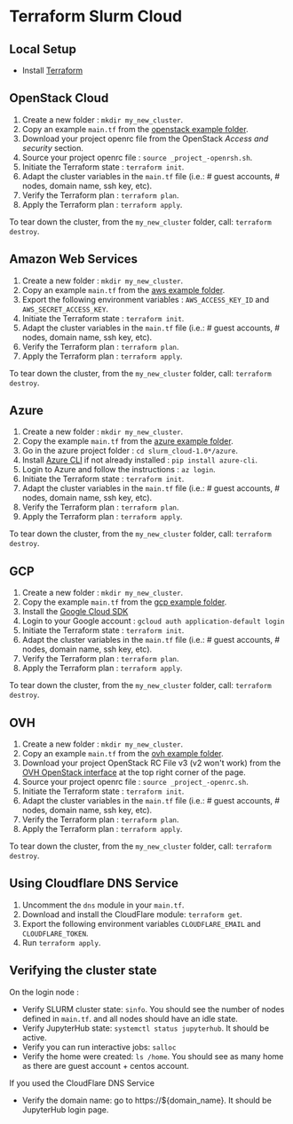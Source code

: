 # Terraform Slurm Cloud

## Local Setup

- Install [Terraform](https://www.terraform.io/downloads.html)

## OpenStack Cloud

1. Create a new folder : `mkdir my_new_cluster`.
2. Copy an example `main.tf` from the [openstack example folder](https://git.computecanada.ca/fafor10/slurm_cloud/tree/master/examples/openstack).
3. Download your project openrc file from the OpenStack _Access and security_ section.
4. Source your project openrc file : `source _project_-openrsh.sh`.
5. Initiate the Terraform state : `terraform init`.
6. Adapt the cluster variables in the `main.tf` file (i.e.: # guest accounts, # nodes, domain name, ssh key, etc).
7. Verify the Terraform plan : `terraform plan`.
8. Apply the Terraform plan : `terraform apply`.

To tear down the cluster, from the `my_new_cluster` folder, call: `terraform destroy`.

## Amazon Web Services

1. Create a new folder : `mkdir my_new_cluster`.
2. Copy an example `main.tf` from the [aws example folder](https://git.computecanada.ca/fafor10/slurm_cloud/tree/master/examples/aws).
3. Export the following environment variables : `AWS_ACCESS_KEY_ID` and `AWS_SECRET_ACCESS_KEY`.
4. Initiate the Terraform state : `terraform init`.
5. Adapt the cluster variables in the `main.tf` file (i.e.: # guest accounts, # nodes, domain name, ssh key, etc).
6. Verify the Terraform plan : `terraform plan`.
7. Apply the Terraform plan : `terraform apply`.

To tear down the cluster, from the `my_new_cluster` folder, call: `terraform destroy`.

## Azure

1. Create a new folder : `mkdir my_new_cluster`.
2. Copy the example `main.tf` from the [azure example folder](https://git.computecanada.ca/fafor10/slurm_cloud/tree/master/examples/azure).
3. Go in the azure project folder : `cd slurm_cloud-1.0*/azure`.
4. Install [Azure CLI](https://docs.microsoft.com/en-us/cli/azure/install-azure-cli) if not already installed : `pip install azure-cli`.
5. Login to Azure and follow the instructions : `az login`.
6. Initiate the Terraform state : `terraform init`.
7. Adapt the cluster variables in the `main.tf` file (i.e.: # guest accounts, # nodes, domain name, ssh key, etc).
8. Verify the Terraform plan : `terraform plan`.
9. Apply the Terraform plan : `terraform apply`.

To tear down the cluster, from the `my_new_cluster` folder, call: `terraform destroy`.

## GCP

1. Create a new folder : `mkdir my_new_cluster`.
2. Copy the example `main.tf` from the [gcp example folder](https://git.computecanada.ca/fafor10/slurm_cloud/tree/master/examples/gcp).
3. Install the [Google Cloud SDK](https://cloud.google.com/sdk/install)
4. Login to your Google account : `gcloud auth application-default login`
5. Initiate the Terraform state : `terraform init`.
6. Adapt the cluster variables in the `main.tf` file (i.e.: # guest accounts, # nodes, domain name, ssh key, etc).
7. Verify the Terraform plan : `terraform plan`.
8. Apply the Terraform plan : `terraform apply`.

To tear down the cluster, from the `my_new_cluster` folder, call: `terraform destroy`.

## OVH

1. Create a new folder : `mkdir my_new_cluster`.
2. Copy an example `main.tf` from the [ovh example folder](https://git.computecanada.ca/fafor10/slurm_cloud/tree/master/examples/ovh).
3. Download your project OpenStack RC File v3 (v2 won't work) from the [OVH OpenStack interface](https://horizon.cloud.ovh.net/project/) at the top right corner of the page.
4. Source your project openrc file : `source _project_-openrc.sh`.
5. Initiate the Terraform state : `terraform init`.
6. Adapt the cluster variables in the `main.tf` file (i.e.: # guest accounts, # nodes, domain name, ssh key, etc).
7. Verify the Terraform plan : `terraform plan`.
8. Apply the Terraform plan : `terraform apply`.

To tear down the cluster, from the `my_new_cluster` folder, call: `terraform destroy`.

## Using Cloudflare DNS Service

1. Uncomment the `dns` module in your `main.tf`.
2. Download and install the CloudFlare module: `terraform get`.
2. Export the following environment variables `CLOUDFLARE_EMAIL` and `CLOUDFLARE_TOKEN`.
3. Run `terraform apply`.

## Verifying the cluster state

On the login node :
- Verify SLURM cluster state: `sinfo`. You should see the number of nodes defined in `main.tf`.
and all nodes should have an idle state.
- Verify JupyterHub state: `systemctl status jupyterhub`. It should be active.
- Verify you can run interactive jobs: `salloc`
- Verify the home were created: `ls /home`. You should see as many home as there are guest account + centos account.

If you used the CloudFlare DNS Service
- Verify the domain name: go to https://${domain_name}. It should be JupyterHub login page.
